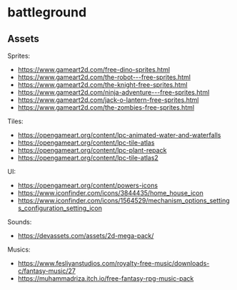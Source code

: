 # battleground

## Assets

Sprites:

* https://www.gameart2d.com/free-dino-sprites.html
* https://www.gameart2d.com/the-robot---free-sprites.html
* https://www.gameart2d.com/the-knight-free-sprites.html
* https://www.gameart2d.com/ninja-adventure---free-sprites.html
* https://www.gameart2d.com/jack-o-lantern-free-sprites.html
* https://www.gameart2d.com/the-zombies-free-sprites.html

Tiles:

* https://opengameart.org/content/lpc-animated-water-and-waterfalls
* https://opengameart.org/content/lpc-tile-atlas
* https://opengameart.org/content/lpc-plant-repack
* https://opengameart.org/content/lpc-tile-atlas2

UI:

* https://opengameart.org/content/powers-icons
* https://www.iconfinder.com/icons/3844435/home_house_icon
* https://www.iconfinder.com/icons/1564529/mechanism_options_settings_configuration_setting_icon

Sounds:

* https://devassets.com/assets/2d-mega-pack/

Musics:

* https://www.fesliyanstudios.com/royalty-free-music/downloads-c/fantasy-music/27
* https://muhammadriza.itch.io/free-fantasy-rpg-music-pack
